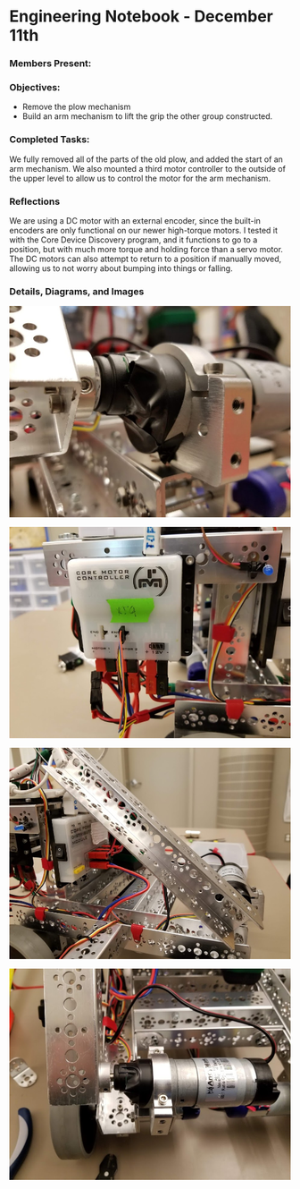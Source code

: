 # Engineering Notebook - December 11th
### Members Present:


### Objectives:
- Remove the plow mechanism
- Build an arm mechanism to lift the grip the other group constructed.

### Completed Tasks:
We fully removed all of the parts of the old plow, and added the start of an arm mechanism. We also mounted a third motor controller to the outside of the upper level to allow us to control the motor for the arm mechanism.

### Reflections
We are using a DC motor with an external encoder, since the built-in encoders are only functional on our newer high-torque motors. I tested it with the Core Device Discovery program, and it functions to go to a position, but with much more torque and holding force than a servo motor. The DC motors can also attempt to return to a position if manually moved, allowing us to not worry about bumping into things or falling.

### Details, Diagrams, and Images
![Close-up image of the encoder attached to the motor](images/121101.png)

![Image of the motor controller attached to the side of the robot](images/121102.jpg)

![Image of the arm on the robot, taken from the side](images/121103.png)

![Image of the arm on the robot, taken from the front](images/121104.jpg)
